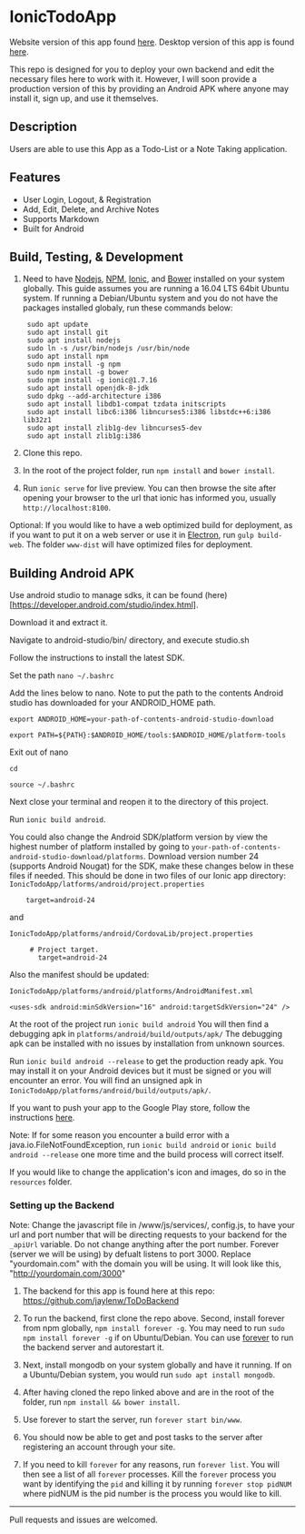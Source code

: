# IonicTodoApp

Website version of this app found [here](https://github.com/jaylenw/AngularJsTodoApp). Desktop version of this app is found [here](https://github.com/jaylenw/ElectronTodoApp).

This repo is designed for you to deploy your own backend and edit the necessary files here to work with it. However, I will soon provide a production version of this by providing an Android APK where anyone may install it, sign up, and use it themselves.

## Description

Users are able to use this App as a Todo-List or a Note Taking application.

## Features

* User Login, Logout, & Registration
* Add, Edit, Delete, and Archive Notes
* Supports Markdown
* Built for Android

## Build, Testing, & Development

1. Need to have [Nodejs](https://nodejs.org/en/), [NPM](https://www.npmjs.com/), [Ionic](http://ionicframework.com/), and [Bower](https://bower.io/) installed on your system globally. This guide assumes you are running a 16.04 LTS 64bit Ubuntu system. If running a Debian/Ubuntu system and you do not have the packages installed globaly, run these commands below:

        sudo apt update
        sudo apt install git
        sudo apt install nodejs  
        sudo ln -s /usr/bin/nodejs /usr/bin/node  
        sudo apt install npm
        sudo npm install -g npm
        sudo npm install -g bower
        sudo npm install -g ionic@1.7.16
        sudo apt install openjdk-8-jdk
        sudo dpkg --add-architecture i386
        sudo apt install libdb1-compat tzdata initscripts
        sudo apt install libc6:i386 libncurses5:i386 libstdc++6:i386 lib32z1
        sudo apt install zlib1g-dev libncurses5-dev
        sudo apt install zlib1g:i386

2. Clone this repo.

3. In the root of the project folder, run `npm install` and `bower install`.

4. Run `ionic serve` for live preview. You can then browse the site after opening your browser to the url that ionic has informed you, usually `http://localhost:8100`.

Optional: If you would like to have a web optimized build for deployment, as if you want to put it on a web server or use it in [Electron](http://electron.atom.io/), run `gulp build-web`. The folder `www-dist` will have optimized files for deployment.

## Building Android APK

Use android studio to manage sdks, it can be found (here)[https://developer.android.com/studio/index.html].

Download it and extract it.

Navigate to android-studio/bin/ directory, and execute studio.sh

Follow the instructions to install the latest SDK.

Set the path
`nano ~/.bashrc`

Add the lines below to nano. Note to put the path to the contents Android studio has
downloaded for your ANDROID_HOME path.

`export ANDROID_HOME=your-path-of-contents-android-studio-download`

`export PATH=${PATH}:$ANDROID_HOME/tools:$ANDROID_HOME/platform-tools`

Exit out of nano

`cd`

`source ~/.bashrc`    

Next close your terminal and reopen it to the directory of this project.

Run `ionic build android`.

You could also change the Android SDK/platform version by view the highest number
of platform installed by going to `your-path-of-contents-android-studio-download/platforms`. Download
version number 24 (supports Android Nougat) for the SDK, make these changes below in these files if needed.
This should be done in two files of our Ionic app directory:
`IonicTodoApp/latforms/android/project.properties`

        target=android-24

and

`IonicTodoApp/platforms/android/CordovaLib/project.properties`

         # Project target.
	       target=android-24

Also the manifest should be updated:

`IonicTodoApp/platforms/android/platforms/AndroidManifest.xml`

`<uses-sdk android:minSdkVersion="16" android:targetSdkVersion="24" />`

At the root of the project run `ionic build android`
You will then find a debugging apk in `platforms/android/build/outputs/apk/`
The debugging apk can be installed with no issues by installation from unknown sources.

Run `ionic build android --release` to get the production ready apk. You may install it
on your Android devices but it must be signed or you will encounter an error.
You will find an unsigned apk in `IonicTodoApp/platforms/android/build/outputs/apk/`.

If you want to push your app to the Google Play store, follow the instructions
[here](http://ionicframework.com/docs/guide/publishing.html).

Note: If for some reason you encounter a build error with a java.io.FileNotFoundException,
run `ionic build android` or `ionic build android --release` one more time and the build
process will correct itself.

If you would like to change the application's icon and images, do so in the
`resources` folder.


### Setting up the Backend

Note: Change the javascript file in /www/js/services/, config.js,  to have your url and port number
   that will be directing requests to your backend for the `_apiUrl` variable. Do not change anything after the port number. Forever (server we will be using) by defualt listens to port 3000. Replace "yourdomain.com" with the domain you will be using. It will look like this, "http://yourdomain.com/3000"

1. The backend for this app is found here at this repo: https://github.com/jaylenw/ToDoBackend

2. To run the backend, first clone the repo above. Second, install forever from npm globally, `npm install forever -g`. You may    need to run `sudo npm install forever -g` if on Ubuntu/Debian.
   You can use [forever](https://www.npmjs.com/package/forever) to run the backend server and autorestart it.

3. Next, install mongodb on your system globally and have it running. If on a Ubuntu/Debian system, you would run
   `sudo apt install mongodb`.

4. After having cloned the repo linked above and are in the root of the folder, run `npm install && bower install`.

5. Use forever to start the server, run `forever start bin/www`.

6. You should now be able to get and post tasks to the server after registering an account through your site.

7. If you need to kill `forever` for any reasons, run `forever list`. You will then see a list of all `forever` processes. Kill the `forever` process you want
by identifying the `pid` and killing it by running `forever stop pidNUM` where pidNUM is the pid number is the process you would like to kill.

--------------------------------------------------------------------------------------------------------------

Pull requests and issues are welcomed.
